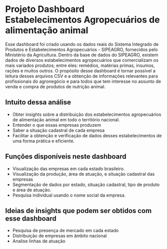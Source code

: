 # Projeto Dashboard Estabelecimentos Agropecuários de alimentação animal

Esse dashboard foi criado usando os dados reais do Sistema Integrado de Produtos e Estabelecimentos Agropecuários - SIPEAGRO, fornecidos pelo Ministério da Agricultura.
Dentro da base de dados do SIPEAGRO, existem dados de diversos estabelecimentos agropecuários que comercializam os mais variados produtos; entre eles: remédios, matérias primas, insumos, rações e muitos outros.
O propósito desse dashboard é tornar possível a leitura desses arquivos CSV e a obtenção de informações relevantes para profissionais do agronegócio e para todos que tem interesse no assunto de venda e compra de produtos de nutrição animal.  
  
## Intuito dessa análise
  * Obter insights sobre a distribuição dos estabelecimentos agropecuários de alimentação animal em todo o território nacional.
  * Entender o que essas empresas produzem
  * Saber a situação cadastral de cada empresa
  * Facilitar a obtenção e verificação de dados desses estabelecimentos de uma forma prática e eficiente.
    
## Funções disponíveis neste dashboard
   * Visualização das empresas em cada estado brasileiro.
   * Visualização da produção, área de atuação, e situação cadastral das empresas
   * Segmentação de dados por estado, situação cadastral, tipo de produto e área de atuação.
   * Pesquisa individual usando o nome social da empresa.

## Ideias de insights que podem ser obtidos com esse dashboard
  * Pesquisa de presença de mercado em cada estado
  * Distribuição de empresas em âmbito nacional
  * Analise linhas de atuação 



  
